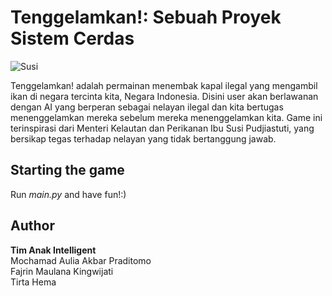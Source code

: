 # Tenggelamkan!: Sebuah Proyek Sistem Cerdas

![Susi](/home/praditomo/Documents/sc-anakintelligent/assets/Tenggelamkan!.jpg)

Tenggelamkan! adalah permainan menembak kapal ilegal yang mengambil ikan di negara tercinta kita, Negara Indonesia. Disini user akan berlawanan dengan AI yang berperan sebagai nelayan ilegal dan kita bertugas menenggelamkan mereka sebelum mereka menenggelamkan kita. Game ini terinspirasi dari Menteri Kelautan dan Perikanan Ibu Susi Pudjiastuti, yang bersikap tegas terhadap nelayan yang tidak bertanggung jawab.

## Starting the game

Run *main.py* and have fun!:)

## Author

**Tim Anak Intelligent**  
Mochamad Aulia Akbar Praditomo  
Fajrin Maulana Kingwijati  
Tirta Hema
